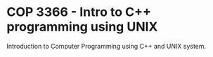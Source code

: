 # COP 3366 - Intro to C++ programming using UNIX

Introduction to Computer Programming using C++ and UNIX system.
